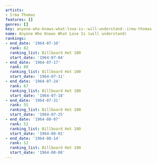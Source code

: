 ```yaml
---
artists:
- Irma Thomas
features: []
genres: []
key: anyone-who-knows-what-love-is--will-understand--irma-thomas
name: Anyone Who Knows What Love Is (will understand)
rankings:
- end_date: '1964-07-10'
  rank: 82
  ranking_list: Billboard Hot 100
  start_date: '1964-07-04'
- end_date: '1964-07-17'
  rank: 80
  ranking_list: Billboard Hot 100
  start_date: '1964-07-11'
- end_date: '1964-07-24'
  rank: 67
  ranking_list: Billboard Hot 100
  start_date: '1964-07-18'
- end_date: '1964-07-31'
  rank: 55
  ranking_list: Billboard Hot 100
  start_date: '1964-07-25'
- end_date: '1964-08-07'
  rank: 52
  ranking_list: Billboard Hot 100
  start_date: '1964-08-01'
- end_date: '1964-08-14'
  rank: 52
  ranking_list: Billboard Hot 100
  start_date: '1964-08-08'
---
```


